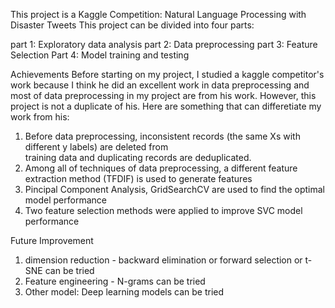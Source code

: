 This project is a Kaggle Competition: Natural Language Processing with Disaster Tweets
This project can be divided into four parts:

part 1: Exploratory data analysis
part 2: Data preprocessing
part 3: Feature Selection
Part 4: Model training and testing

Achievements
Before starting on my project, I studied a kaggle competitor's work because I think he did an excellent work in data preprocessing and most of data preprocessing in my project are from his work. However, this project is not a duplicate of his. Here are something that can differetiate my work from his:
1. Before data preprocessing, inconsistent records (the same Xs with different y labels) are deleted from  
training data and duplicating  records are deduplicated.
2.  Among all of techniques of data preprocessing, a different feature extraction method (TFDIF) is used to generate features
3. Pincipal Component Analysis, GridSearchCV are used to find the optimal model performance
4. Two feature selection methods were applied to improve SVC model performance

Future Improvement
1. dimension reduction - backward elimination or forward selection or t-SNE can be tried
2. Feature engineering - N-grams can be tried
3. Other model: Deep learning models can be tried
